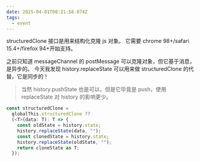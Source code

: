 ```yaml
---
date: 2025-04-01T08:21:58.074Z
tags:
  - event
---
```


structuredClone 接口是用来结构化克隆 js 对象。
它需要 chrome 98+/safari 15.4+/firefox 94+开始支持。

之前只知道 messageChannel 的 postMessage 可以克隆对象，但它基于消息，是异步的。
今天我发现 history.replaceState 可以用来做 structuredClone 的代替，它是同步的！

> 当然 history.pushState 也是可以，但是它毕竟是 push，使用 replaceState 对 history 的影响更少。

```ts
const structuredClone =
  globalThis.structuredClone ??
  (<T>(data: T): T => {
    const oldState = history.state;
    history.replaceState(data, "");
    const clonedState = history.state;
    history.replaceState(oldState, "");
    return cloneState as T;
  });
```
